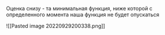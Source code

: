 Оценка снизу - та минимальная функция, ниже которой с определенного момента наша функция не будет опускаться

![[Pasted image 20220929200338.png]]